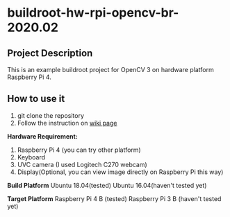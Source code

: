 # buildroot-hw-rpi-opencv-br-2020.02

## Project Description
This is an example buildroot project for OpenCV 3 on hardware platform Raspberry Pi 4.


## How to use it
1. git clone the repository
2. Follow the instruction on [wiki page]()


**Hardware Requirement:**
1. Raspberry Pi 4 (you can try other platform)
2. Keyboard
3. UVC camera (I used Logitech C270 webcam)
4. Display(Optional, you can view image directly on Raspberry Pi this way)

**Build Platform**
Ubuntu 18.04(tested)
Ubuntu 16.04(haven't tested yet)

**Target Platform**
Raspberry Pi 4 B (tested)
Raspberry Pi 3 B (haven't tested yet)


